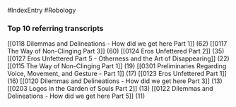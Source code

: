#IndexEntry #Robology

### Top 10 referring transcripts
[[0118 Dilemmas and Delineations - How did we get here Part 1]] (62)
[[0117 The Way of Non-Clinging Part 3]] (60)
[[0124 Eros Unfettered Part 2]] (35)
[[0127 Eros Unfettered Part 5 - Otherness and the Art of Disappearing]] (22)
[[0115 The Way of Non-Clinging Part 1]] (19)
[[0301 Preliminaries Regarding Voice, Movement, and Gesture - Part 1]] (17)
[[0123 Eros Unfettered Part 1]] (16)
[[0120 Dilemmas and Delineations - How did we get here Part 3]] (13)
[[0203 Logos in the Garden of Souls Part 2]] (13)
[[0122 Dilemmas and Delineations - How did we get here Part 5]] (11)

